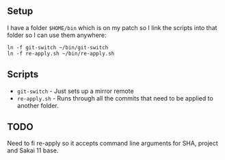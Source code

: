 
## Setup

I have a folder `$HOME/bin` which is on my patch so I link the scripts into that folder so I can use them anywhere:
```
ln -f git-switch ~/bin/git-switch 
ln -f re-apply.sh ~/bin/re-apply.sh 
```

## Scripts

 - `git-switch` - Just sets up a mirror remote
 - `re-apply.sh` - Runs through all the commits that need to be applied to another folder.

## TODO

Need to fi re-apply so it accepts command line arguments for SHA, project and Sakai 11 base.

